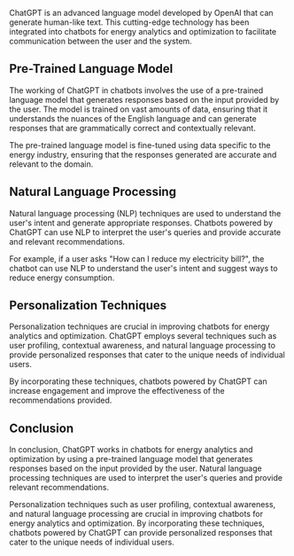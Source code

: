 
ChatGPT is an advanced language model developed by OpenAI that can generate human-like text. This cutting-edge technology has been integrated into chatbots for energy analytics and optimization to facilitate communication between the user and the system.

Pre-Trained Language Model
--------------------------

The working of ChatGPT in chatbots involves the use of a pre-trained language model that generates responses based on the input provided by the user. The model is trained on vast amounts of data, ensuring that it understands the nuances of the English language and can generate responses that are grammatically correct and contextually relevant.

The pre-trained language model is fine-tuned using data specific to the energy industry, ensuring that the responses generated are accurate and relevant to the domain.

Natural Language Processing
---------------------------

Natural language processing (NLP) techniques are used to understand the user's intent and generate appropriate responses. Chatbots powered by ChatGPT can use NLP to interpret the user's queries and provide accurate and relevant recommendations.

For example, if a user asks "How can I reduce my electricity bill?", the chatbot can use NLP to understand the user's intent and suggest ways to reduce energy consumption.

Personalization Techniques
--------------------------

Personalization techniques are crucial in improving chatbots for energy analytics and optimization. ChatGPT employs several techniques such as user profiling, contextual awareness, and natural language processing to provide personalized responses that cater to the unique needs of individual users.

By incorporating these techniques, chatbots powered by ChatGPT can increase engagement and improve the effectiveness of the recommendations provided.

Conclusion
----------

In conclusion, ChatGPT works in chatbots for energy analytics and optimization by using a pre-trained language model that generates responses based on the input provided by the user. Natural language processing techniques are used to interpret the user's queries and provide relevant recommendations.

Personalization techniques such as user profiling, contextual awareness, and natural language processing are crucial in improving chatbots for energy analytics and optimization. By incorporating these techniques, chatbots powered by ChatGPT can provide personalized responses that cater to the unique needs of individual users.
